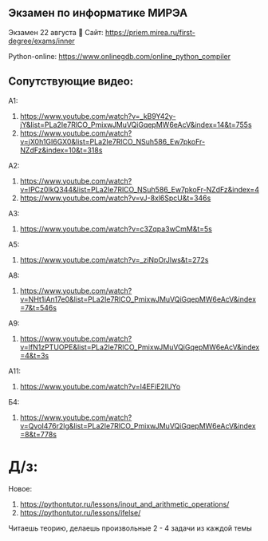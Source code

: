 ## Экзамен по информатике МИРЭА
Экзамен 22 августа

Сайт: https://priem.mirea.ru/first-degree/exams/inner

Python-online: https://www.onlinegdb.com/online_python_compiler

## Сопутствующие видео:

А1: 
1. https://www.youtube.com/watch?v=_kB9Y42y-jY&list=PLa2Ie7RlCO_PmixwJMuVQiGqepMW6eAcV&index=14&t=755s 
2. https://www.youtube.com/watch?v=jX0h1GI6GX0&list=PLa2Ie7RlCO_NSuh586_Ew7pkoFr-NZdFz&index=10&t=318s

А2:
1. https://www.youtube.com/watch?v=IPCz0IkQ344&list=PLa2Ie7RlCO_NSuh586_Ew7pkoFr-NZdFz&index=4
2. https://www.youtube.com/watch?v=vJ-8xl6SpcU&t=346s 

А3:
1. https://www.youtube.com/watch?v=c3Zqpa3wCmM&t=5s

А5:
1. https://www.youtube.com/watch?v=_ziNpOrJlws&t=272s 

A8:
1. https://www.youtube.com/watch?v=NHt1iAn17e0&list=PLa2Ie7RlCO_PmixwJMuVQiGqepMW6eAcV&index=7&t=546s

A9:
1. https://www.youtube.com/watch?v=lfN1zPTUOPE&list=PLa2Ie7RlCO_PmixwJMuVQiGqepMW6eAcV&index=4&t=3s

А11:
1. https://www.youtube.com/watch?v=I4EFiE2IUYo

Б4:
1. https://www.youtube.com/watch?v=QvoI476r2lg&list=PLa2Ie7RlCO_PmixwJMuVQiGqepMW6eAcV&index=8&t=778s

# Д/з:
Новое:

1. https://pythontutor.ru/lessons/inout_and_arithmetic_operations/
2. https://pythontutor.ru/lessons/ifelse/

Читаешь теорию, делаешь произвольные 2 - 4 задачи из каждой темы





